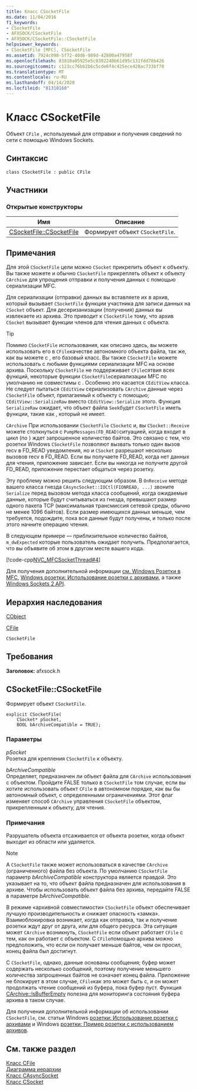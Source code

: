 ```yaml
---
title: Класс CSocketFile
ms.date: 11/04/2016
f1_keywords:
- CSocketFile
- AFXSOCK/CSocketFile
- AFXSOCK/CSocketFile::CSocketFile
helpviewer_keywords:
- CSocketFile [MFC], CSocketFile
ms.assetid: 7924c098-5f72-40d6-989d-42800a47958f
ms.openlocfilehash: 83810a05925e5c8302240b61d95c131fdd78b426
ms.sourcegitcommit: c123cc76bb2b6c5cde6f4c425ece420ac733bf70
ms.translationtype: MT
ms.contentlocale: ru-RU
ms.lasthandoff: 04/14/2020
ms.locfileid: "81318160"
---
```

# <a name="csocketfile-class"></a>Класс CSocketFile

Объект `CFile` , используемый для отправки и получения сведений по сети с помощью Windows Sockets.

## <a name="syntax"></a>Синтаксис

```
class CSocketFile : public CFile
```

## <a name="members"></a>Участники

### <a name="public-constructors"></a>Открытые конструкторы

|Имя|Описание|
|----------|-----------------|
|[CSocketFile::CSocketFile](#csocketfile)|Формирует объект `CSocketFile`.|

## <a name="remarks"></a>Примечания

Для этой `CSocketFile` цели можно `CSocket` прикрепить объект к объекту. Вы также можете и обычно `CSocketFile` прикреплять объект к объекту `CArchive` для упрощения отправки и получения данных с помощью сериализации MFC.

Для сериализации (отправки) данных вы вставляете их в архив, который вызывает `CSocketFile` функции участника для записи данных на `CSocket` объект. Для десеризанизации (получения) данных вы извлекаете из архива. Это приводит к `CSocketFile` тому, что архив `CSocket` вызывает функции членов для чтения данных с объекта.

> [!TIP]
> Помимо `CSocketFile` использования, как описано здесь, вы можете использовать его в `CFile`качестве автономного объекта файла, так же, как вы можете с , его базовый класс. Вы также `CSocketFile` можете использовать с любыми функциями сериализации MFC на основе архива. Поскольку `CSocketFile` не поддерживает `CFile`сятвия всех функций, некоторые функции `CSocketFile`сериализации MFC по умолчанию не совместимы с . Особенно это касается `CEditView` класса. Не следует пытаться `CEditView` сериализовать `CArchive` данные через `CSocketFile` объект, прилагаемый к объекту с помощью; `CEditView::SerializeRaw` вместо `CEditView::Serialize` этого. Функция `SerializeRaw` ожидает, что объект файла `Seek`будет `CSocketFile` иметь функции, такие как , который не имеет.

`CArchive` При использовании `CSocketFile` `CSocket`с и, вы `CSocket::Receive` можете столкнуться с `PumpMessages(FD_READ)`ситуацией, когда входит в цикл (по ) ждет запрошенное количество байтов. Это связано с тем, что розетки Windows `CSocketFile` позволяют вызвать только один вызов recv в FD_READ уведомления, но и `CSocket` разрешают несколько вызовов recv в FD_READ. Если вы получаете FD_READ, когда нет данных для чтения, приложение зависает. Если вы никогда не получите другой FD_READ, приложение перестает общаться через розетку.

Эту проблему можно решить следующим образом. В `OnReceive` методе вашего класса гнезда `CAsyncSocket::IOCtl(FIONREAD, ...)` звоните `Serialize` перед вызовом метода класса сообщений, когда ожидаемые данные, которые будут считываться из гнезда, превышают размер одного пакета TCP (максимальная трансмиссия сетевой среды, обычно не менее 1096 байтов). Если размер имеющихся данных меньше, чем требуется, подождите, пока все данные будут получены, и только после этого начните операцию чтения.

В следующем примере — приблизительное количество байтов, `m_dwExpected` которые пользователь ожидает получить. Предполагается, что вы объявите об этом в другом месте вашего кода.

[!code-cpp[NVC_MFCSocketThread#4](../../mfc/reference/codesnippet/cpp/csocketfile-class_1.cpp)]

Для получения дополнительной информации [см. Windows Розетки в MFC](../../mfc/windows-sockets-in-mfc.md), [Windows розетки: Использование розетки с архивами](../../mfc/windows-sockets-using-sockets-with-archives.md), а также [Windows Sockets 2 API](/windows/win32/WinSock/windows-sockets-start-page-2).

## <a name="inheritance-hierarchy"></a>Иерархия наследования

[CObject](../../mfc/reference/cobject-class.md)

[CFile](../../mfc/reference/cfile-class.md)

`CSocketFile`

## <a name="requirements"></a>Требования

**Заголовок:** afxsock.h

## <a name="csocketfilecsocketfile"></a><a name="csocketfile"></a>CSocketFile::CSocketFile

Формирует объект `CSocketFile`.

```
explicit CSocketFile(
    CSocket* pSocket,
    BOOL bArchiveCompatible = TRUE);
```

### <a name="parameters"></a>Параметры

*pSocket*<br/>
Розетка для крепления `CSocketFile` к объекту.

*bArchiveCompatible*<br/>
Определяет, предназначен ли объект файла для `CArchive` использования с объектом. Пройдите FALSE только в `CSocketFile` том случае, если вы хотите использовать объект `CFile` в автономном порядке, как вы бы автономный объект, с определенными ограничениями. Этот флаг изменяет способ `CArchive` управления `CSocketFile` объектом, прикрепленным к объекту, для чтения.

### <a name="remarks"></a>Примечания

Разрушатель объекта отсаживается от объекта розетки, когда объект выходит из области или удаляется.

> [!NOTE]
> A `CSocketFile` также может использоваться в качестве `CArchive` (ограниченного) файла без объекта. По умолчанию `CSocketFile` параметр *bArchiveCompatible* конструктора является правдой. Это указывает на то, что объект файла предназначен для использования в архиве. Чтобы использовать объект файла без архива, передайте FALSE в параметре *bArchiveCompatible.*

В режиме «архивной совместимости» `CSocketFile` объект обеспечивает лучшую производительность и снижает опасность «замка». Взаимоблокировка возникает, когда как отправка, так и получение розетки ждут друг от друга, или для общего ресурса. Эта ситуация может `CArchive` возникнуть, `CSocketFile` если объект работает `CFile` с тем, как он работает с объектом. С `CFile`помощью архива можно предположить, что если он получает меньше байтов, чем он просил, конец файла был достигнут.

С `CSocketFile`, однако, данные основаны сообщения; буфер может содержать несколько сообщений, поэтому получение меньшего количества запрошенных байтов не означает конец файла. Приложение не блокирует в этом случае, `CFile`как это может быть с, и он может продолжать чтение сообщений из буфера, пока буфер пуст. Функция [CArchive::IsBufferEmpty](../../mfc/reference/carchive-class.md#isbufferempty) полезна для мониторинга состояния буфера архива в таком случае.

Для получения дополнительной информации об использовании `CSocketFile`, см. статьи Windows [розетки: Использование розетки с архивами](../../mfc/windows-sockets-using-sockets-with-archives.md) и Windows [розетки: Пример розетки с использованием архивов](../../mfc/windows-sockets-example-of-sockets-using-archives.md).

## <a name="see-also"></a>См. также раздел

[Класс CFile](../../mfc/reference/cfile-class.md)<br/>
[Диаграмма иерархии](../../mfc/hierarchy-chart.md)<br/>
[Класс CAsyncSocket](../../mfc/reference/casyncsocket-class.md)<br/>
[Класс CSocket](../../mfc/reference/csocket-class.md)
